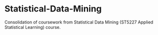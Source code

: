 # Statistical-Data-Mining
Consolidation of coursework from Statistical Data Mining (ST5227 Applied Statistical Learning) course.
